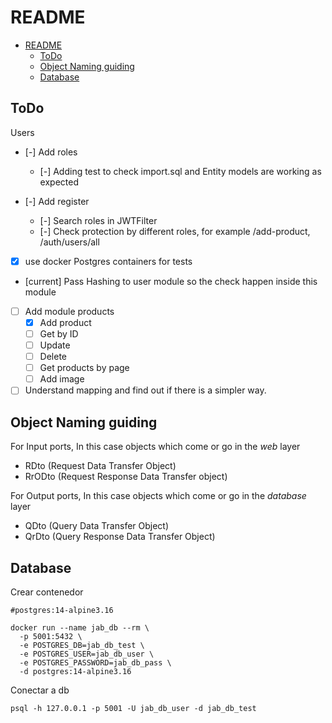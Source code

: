 # README

- [README](#readme)
  - [ToDo](#todo)
  - [Object Naming guiding](#object-naming-guiding)
  - [Database](#database)

## ToDo

Users

- [-] Add roles
  - [-] Adding test to check import.sql and Entity models are working as expected

- [-] Add register
  - [-] Search roles in JWTFilter
  - [-] Check protection by different roles, for example /add-product, /auth/users/all

- [X] use docker Postgres containers for tests

- [current] Pass Hashing to user module so the check happen inside this module

- [ ] Add module products
  - [X] Add product
  - [ ] Get by ID
  - [ ] Update
  - [ ] Delete
  - [ ] Get products by page
  - [ ] Add image

- [ ] Understand mapping and find out if there is a simpler way.

<!--
-->

## Object Naming guiding

For Input ports, In this case objects which come or go in the *web* layer

- RDto (Request Data Transfer Object)
- RrODto (Request Response Data Transfer object)

For Output ports, In this case objects which come or go in the *database* layer

- QDto (Query Data Transfer Object)
- QrDto (Query Response Data Transfer Object)

## Database

Crear contenedor

```shell
#postgres:14-alpine3.16

docker run --name jab_db --rm \
  -p 5001:5432 \
  -e POSTGRES_DB=jab_db_test \
  -e POSTGRES_USER=jab_db_user \
  -e POSTGRES_PASSWORD=jab_db_pass \
  -d postgres:14-alpine3.16
```

Conectar a db

```shell
psql -h 127.0.0.1 -p 5001 -U jab_db_user -d jab_db_test
```

